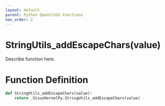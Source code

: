 ```yaml
---
layout: default
parent: Python OpenViSUS Functions
nav_order: 2
---
```


# StringUtils_addEscapeChars(value)

Describe function here.

# Function Definition

```python
def StringUtils_addEscapeChars(value):
    return _VisusKernelPy.StringUtils_addEscapeChars(value)
```